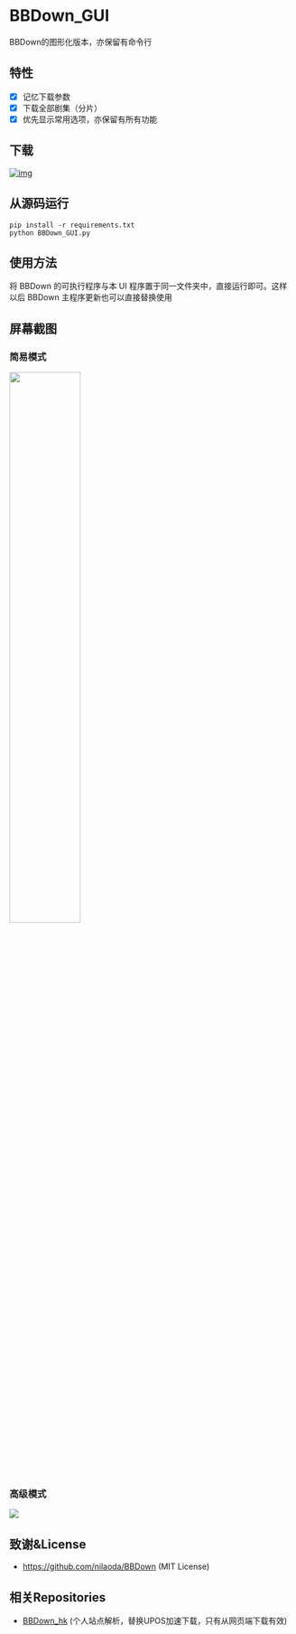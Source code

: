 # BBDown_GUI
BBDown的图形化版本，亦保留有命令行

## 特性

- [x] 记忆下载参数
- [x] 下载全部剧集（分片）
- [x] 优先显示常用选项，亦保留有所有功能

## 下载
[![img](https://img.shields.io/github/release/1299172402/BBDown_GUI?label=版本)](https://github.com/1299172402/BBDown_GUI/releases)

## 从源码运行
```
pip install -r requirements.txt
python BBDown_GUI.py
```

## 使用方法

将 BBDown 的可执行程序与本 UI 程序置于同一文件夹中，直接运行即可。这样以后 BBDown 主程序更新也可以直接替换使用


## 屏幕截图

### 简易模式

<img src="https://user-images.githubusercontent.com/29673994/152669991-48cc3bc6-0768-4be9-9ae9-c2c77f3b2b59.png" height="50%" width="50%" >

### 高级模式

<img src="https://user-images.githubusercontent.com/29673994/152321101-e780b900-edda-43d2-9601-caf7e695839d.png">


## 致谢&License

 - https://github.com/nilaoda/BBDown (MIT License)

<!--

## 一点感想

 - [GUI开坑](https://github.com/1299172402/BBDown_GUI/blob/main/gui_start.md)

-->

## 相关Repositories

 - [BBDown_hk](https://github.com/1299172402/BBDown_hk)
   (个人站点解析，替换UPOS加速下载，只有从网页端下载有效)

